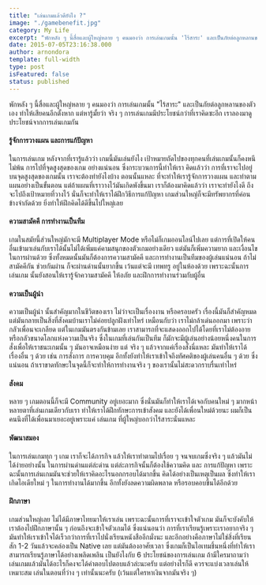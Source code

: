 ```yaml
---
title: "เล่นเกมแล้วดียังไง ?"
image: "./gamebenefit.jpg"
category: My Life
excerpt: "พักหลัง ๆ นี้สื่อและผู้ใหญ่หลาย ๆ คนมองว่า การเล่นเกมนั้น 'ไร้สาระ' และเป็นภัยต่อลูกหลานของตัวเอง ทำให้เสียคนอีกตั้งหาก แต่หารู้มั้ยว่า จริง ๆ การเล่นเกมมีประโยชน์กว่าที่เราคิดซะอีก เราลองมาดูประโยชน์จากการเล่นเกมกัน"
date: 2015-07-05T23:16:38.000
author: arnondora
template: full-width
type: post
isFeatured: false
status: published
---
```


พักหลัง ๆ นี้สื่อและผู้ใหญ่หลาย ๆ คนมองว่า การเล่นเกมนั้น "ไร้สาระ" และเป็นภัยต่อลูกหลานของตัวเอง ทำให้เสียคนอีกตั้งหาก แต่หารู้มั้ยว่า จริง ๆ การเล่นเกมมีประโยชน์กว่าที่เราคิดซะอีก เราลองมาดูประโยชน์จากการเล่นเกมกัน

#### **รู้จักการวางแผน และการแก้ปัญหา**
ในการเล่นเกม หลังจากที่เรารู้แล้วว่า เกมนี้มันเล่นยังไง เป้าหมายถัดไปของทุกคนที่เล่นเกมนั้นก็คงหนีไม่พ้น การไปที่จุดสูงสุดของเกม อย่างแน่นอน ซึ่งกระบวนการนี้ทำให้เรา คิดแล้วว่า การที่เราจะไปอยู่บนจุดสูงสุดของเกมนั้น เราจะต้องทำยังไงบ้าง ตอนนั้นแหละ ที่จะทำให้เรารู้จักการวางแผน และทำตามแผนอย่างเป็นขั้นตอน แต่ถ้าแผนที่เราวางไว้มันเกิดพังขึ้นมา เราก็ต้องมาคิดแล้วว่า เราจะทำยังไงดี ถึงจะไปถึงเป้าหมายที่วางไว้ นั่นก็จะทำให้เราได้ฝึกวิธีการแก้ปัญหา เกมส่วนใหญ่ก็จะมีทรัพยากรที่ค่อนข้างจำกัดด้วย ยิ่งทำให้ฝึกคิดได้ดีขึ้นไปใหญ่เลย

#### **ความสามัคคี การทำงานเป็นทีม**
เกมในสมัยนี้ส่วนใหญ่มักจะมี Multiplayer Mode หรือไม่ก็เกมออนไลน์ไปเลย แต่การที่เปิดให้คนอื่นเข้ามาเล่นกับเราได้นั้นไม่ได้เพิ่มแค่คามสนุกของตัวเกมอย่างเดียว แต่มันก็เพิ่มความยาก และเงื่อนไขในการผ่านด้วย ซึ่งทั้งหมดนั้นมันก็ต้องการความสามัคคี และการทำงานเป็นทีมของผู้เล่นแน่นอน ถ้าไม่สามัคคีกัน ช่วยกันผ่าน ก็จะผ่านด่านนั้นยากขึ้น เว้นแต่จะมี เทพทรู อยู่ในห้องด้วย เพราะฉะนั้นการเล่นเกม นั้นยังสอนให้เรารู้จักความสามัคคี ให้อภัย และฝึกการทำงานร่วมกับผู้อื่น

#### **ความเป็นผู้นำ**
ความเป็นผู้นำ นั้นสำคัญมากในชีวิตของเรา ไม่ว่าจะเป็นเรื่องงาน หรือครอบครัว เรื่องนี้มันก็สำคัญหมด แต่มันกลายเป็นสิ่งที่สังคมบ้านเราไม่ค่อยปลูกฝังเท่าไหร่ เหมือนกับว่า เราไม่กล้าเด่นออกมา เพราะว่ากลัวเพื่อนจะเกลียด แต่ในเกมมันตรงกันข้ามเลย เราสามารถที่จะแสดงออกไปได้โดยที่เราไม่ต้องอาย หรือกลัวขนาดโลกแห่งความเป็นจริง ซึ่งในเกมที่เล่นกันเป็นทีม ก็มักจะมีผู้เล่นอย่างน้อยหนึ่งคนในการสั่งเพื่อให้เราชนะเกมนั้น ๆ มันอาจเหมือนง่าย แต่ จริง ๆ แล้วจากแค่เรื่องสั่งนี่แหละ มันทำให้เราได้เรื่องอื่น ๆ ด้วย เช่น การสั่งการ การควบคุม อีกทั้งยังทำให้เราเข้าใจถึงทัศคติของผู้เล่นคนอื่น ๆ ด้วย ซึ่งแน่นอน ถ้าเราขาดทักษะในจุดนี้ก็จะทำให้การทำงานจริง ๆ ของเรานั้นไม่สะดวกราบรื่นเท่าไหร่

#### **สังคม**
หลาย ๆ เกมตอนนี้ก็จะมี Community อยู่เยอะมาก ซึ่งนั่นมันก็ทำให้เราได้เจอกับคนใหม่ ๆ มากหน้าหลายตาที่เล่นเกมเดียวกับเรา ทำให้เราได้ฝึกทักษะการเข้าสังคม และยังได้เพื่อนใหม่ด้วยนะ ผมก็เป็นคนนึงที่ได้เพื่อนมาเยอะอยู่เพราะแค่ เล่นเกม ที่ผู้ใหญ่บอกว่าไร้สาระนั่นแหละ

#### **พัฒนาสมอง**
ในการเล่นเกมทุก ๆ เกม เราก็จะได้ภารกิจ แล้วให้เราทำตามไปเรื่อย ๆ จนจบเกมซึ่งจริง ๆ แล้วมันไม่ได้ง่ายอย่างนั้น ในการผ่านด่านแต่ล่ะด่าน แต่ล่ะภารกิจนั้นก็ต้องใช้ความคิด และ การแก้ปัญหา เพราะฉะนั้นการเล่นเกมมันจะช่วยให้เราคิดอะไรนอกกรอบได้มากขึ้น คิดได้อย่างเป็นเหตุเป็นผล ซึ่งทำให้เราเกิดไอเดียใหม่ ๆ ในการทำงานได้มากขึ้น อีกทั้งยังลดความผิดพลาด หรือรอบคอบขึ้นได้อีกด้วย

#### **ฝึกภาษา**
เกมส่วนใหญ่เลย ไม่ได้มีภาษาไทยมาให้เราเล่น เพราะฉะนั้นการที่เราจะเข้าใจตัวเกม มันก็จะบังคับให้เราต้องไปฝึกภาษานั้น ๆ ก่อนถึงจะเข้าใจตัวเกมได้ ซึ่งแน่นอนว่า การที่เราเรียนรู้เพราะเราอยากจริง ๆ มันทำให้เราเข้าใจได้เร็วกว่าการที่เราไปนั่งเรียนหนังสืออีกมั่งนะ และอีกอย่างคือภาษาไม่ใช่สิ่งที่เรียนสัก 1-2 วันแล้วจะคล่องเป็น Native เลย แต่มันต้องอาศัยเวลา ซึ่งเกมก็เป็นไอเทมชิ้นหนึ่งที่ทำให้เราสามารถเรียนรู้ภาษาได้อย่างเพลิดเพลิน
เป็นยังไงกับ 6 ประโยชน์ของการเล่นเกม ถ้ามีใครมาถามว่า เล่นเกมแล้วมันได้อะไรก็คงจะได้คำตอบไปตอบแล้วล่ะนะครับ แต่อย่างไรก็ดี ควรจะแบ่งเวลาเล่นให้เหมาะสม เล่นในตอนที่ว่าง ๆ เท่านั้นนะครับ (เว้นแต่ใครหาเงินจากมันจริง ๆ)
